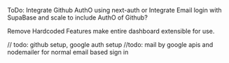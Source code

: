 ToDo:
Integrate Github AuthO using next-auth
or
Integrate Email login with SupaBase and scale to include AuthO of Github?

Remove Hardcoded Features make entire dashboard extensible for use. 

// todo: github setup, google auth setup 
//todo: mail by google apis and nodemailer for normal email based sign in
